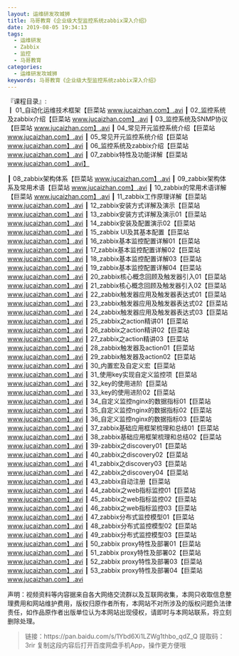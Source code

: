 ```yaml
---
layout: 运维研发攻城狮
title: 马哥教育《企业级大型监控系统zabbix深入介绍》
date: 2019-08-05 19:34:13
tags:
  - 运维研发
  - Zabbix
  - 监控
  - 马哥教育
categories:
  - 运维研发攻城狮
keywords: 马哥教育《企业级大型监控系统zabbix深入介绍》
---
```

『课程目录』:  
┃  01_自动化运维技术框架【巨菜站 www.jucaizhan.com】.avi
┃  02_监控系统及zabbix介绍【巨菜站 www.jucaizhan.com】.avi
┃  03_监控系统及SNMP协议【巨菜站 www.jucaizhan.com】.avi
┃  04_常见开元监控系统介绍【巨菜站 www.jucaizhan.com】.avi
┃  05_常见开元监控系统介绍【巨菜站 www.jucaizhan.com】.avi
┃  06_监控系统及zabbix介绍【巨菜站 www.jucaizhan.com】.avi
┃  07_zabbix特性及功能详解【巨菜站 www.jucaizhan.com】.avi】
<!-- more --> 
┃  08_zabbix架构体系【巨菜站 www.jucaizhan.com】.avi
┃  09_zabbix架构体系及常用术语【巨菜站 www.jucaizhan.com】.avi
┃  10_zabbix的常用术语详解【巨菜站 www.jucaizhan.com】.avi
┃  11_zabbix工作原理详解【巨菜站 www.jucaizhan.com】.avi
┃  12_zabbix安装方式详解及演示【巨菜站 www.jucaizhan.com】.avi
┃  13_zabbix安装方式详解及演示01【巨菜站 www.jucaizhan.com】.avi
┃  14_zabbix安装及配置演示02【巨菜站 www.jucaizhan.com】.avi
┃  15_zabbix UI及其基本配置【巨菜站 www.jucaizhan.com】.avi
┃  16_zabbix基本监控配置详解01【巨菜站 www.jucaizhan.com】.avi
┃  17_zabbix基本监控配置详解02【巨菜站 www.jucaizhan.com】.avi
┃  18_zabbix基本监控配置详解03【巨菜站 www.jucaizhan.com】.avi
┃  19_zabbix基本监控配置详解04【巨菜站 www.jucaizhan.com】.avi
┃  20_zabbix核心概念回顾及触发器引入01【巨菜站 www.jucaizhan.com】.avi
┃  21_zabbix核心概念回顾及触发器引入02【巨菜站 www.jucaizhan.com】.avi
┃  22_zabbix触发器应用及触发器表达式01【巨菜站 www.jucaizhan.com】.avi
┃  23_zabbix触发器应用及触发器表达式02【巨菜站 www.jucaizhan.com】.avi
┃  24_zabbix触发器应用及触发器表达式03【巨菜站 www.jucaizhan.com】.avi
┃  25_zabbix之action精讲01【巨菜站 www.jucaizhan.com】.avi
┃  26_zabbix之action精讲02【巨菜站 www.jucaizhan.com】.avi
┃  27_zabbix之action精讲03【巨菜站 www.jucaizhan.com】.avi
┃  28_zabbix触发器及action01【巨菜站 www.jucaizhan.com】.avi
┃  29_zabbix触发器及action02【巨菜站 www.jucaizhan.com】.avi
┃  30_内置宏及自定义宏【巨菜站 www.jucaizhan.com】.avi
┃  31_使用key实现自定义监控项【巨菜站 www.jucaizhan.com】.avi
┃  32_key的使用进阶【巨菜站 www.jucaizhan.com】.avi
┃  33_key的使用进阶02【巨菜站 www.jucaizhan.com】.avi
┃  34_自定义监控nginx的数据指标01【巨菜站 www.jucaizhan.com】.avi
┃  35_自定义监控nginx的数据指标02【巨菜站 www.jucaizhan.com】.avi
┃  36_自定义监控nginx的数据指标03【巨菜站 www.jucaizhan.com】.avi
┃  37_zabbix基础应用框架梳理和总结01【巨菜站 www.jucaizhan.com】.avi
┃  38_zabbix基础应用框架梳理和总结02【巨菜站 www.jucaizhan.com】.avi
┃  39-zabbix之discovery01【巨菜站 www.jucaizhan.com】.avi
┃  40_zabbix之discovery02【巨菜站 www.jucaizhan.com】.avi
┃  41_zabbix之discovery03【巨菜站 www.jucaizhan.com】.avi
┃  42_zabbix之discovery04【巨菜站 www.jucaizhan.com】.avi
┃  43_zabbix自动注册【巨菜站 www.jucaizhan.com】.avi
┃  44_zabbix之web指标监控01【巨菜站 www.jucaizhan.com】.avi
┃  45_zabbix之web指标监控02【巨菜站 www.jucaizhan.com】.avi
┃  46_zabbix之web指标监控03【巨菜站 www.jucaizhan.com】.avi
┃  47_zabbix分布式监控模型01【巨菜站 www.jucaizhan.com】.avi
┃  48_zabbix分布式监控模型02【巨菜站 www.jucaizhan.com】.avi
┃  49_zabbix分布式监控模型03【巨菜站 www.jucaizhan.com】.avi
┃  50_zabbix proxy特性及部署01【巨菜站 www.jucaizhan.com】.avi
┃  51_zabbix proxy特性及部署02【巨菜站 www.jucaizhan.com】.avi
┃  52_zabbix proxy特性及部署03【巨菜站 www.jucaizhan.com】.avi
┃  53_zabbix proxy特性及部署04【巨菜站 www.jucaizhan.com】.avi
<div class="post-copyright">
    <div class="post-copyright__author">
      <span class="post-copyright-meta">声明：视频资料等内容据来自各大网络交流群以及互联网收集，本网只收取信息整理费用和网站维护费用，版权归原作者所有，本网站不对所涉及的版权问题负法律责任，如作品原作者出版单位认为本网站出现侵权，请即时与本网站联系，将立刻删除处理。 </span>
    </div>
</div>

<blockquote class="blockquote-center">
链接：https://pan.baidu.com/s/1Ybd6Xi1LZWg1thbo_qdZ_Q 
提取码：3rir 
复制这段内容后打开百度网盘手机App，操作更方便哦
</blockquote>

